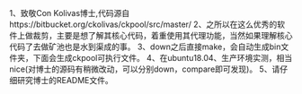 1、致敬Con Kolivas博士,代码源自https://bitbucket.org/ckolivas/ckpool/src/master/
2、之所以在这么优秀的软件上做裁剪，主要是想了解其核心代码，着重使用其代理功能，当然如果理解核心代码了去做矿池也是水到渠成的事。
3、down之后直接make，会自动生成bin文件夹，下面会生成ckpool可执行文件。
4、在ubuntu18.04、生产环境实测，相当nice(对博士的源码有稍微改动，可以分别down，compare即可发现)。
5、请仔细研究博士的README文件。
